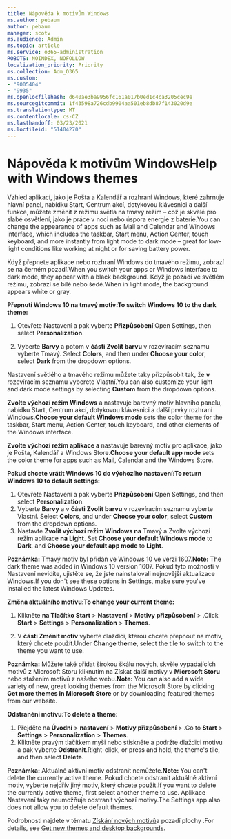 ```yaml
---
title: Nápověda k motivům Windows
ms.author: pebaum
author: pebaum
manager: scotv
ms.audience: Admin
ms.topic: article
ms.service: o365-administration
ROBOTS: NOINDEX, NOFOLLOW
localization_priority: Priority
ms.collection: Adm_O365
ms.custom:
- "9005404"
- "9935"
ms.openlocfilehash: d640ae3ba9956fc161a017b0ed1c4ca3205cec9e
ms.sourcegitcommit: 1f43598a726cdb9904aa501eb8db87f143020d9e
ms.translationtype: MT
ms.contentlocale: cs-CZ
ms.lasthandoff: 03/23/2021
ms.locfileid: "51404270"
---
```

# <a name="help-with-windows-themes"></a><span data-ttu-id="0baac-102">Nápověda k motivům Windows</span><span class="sxs-lookup"><span data-stu-id="0baac-102">Help with Windows themes</span></span>

<span data-ttu-id="0baac-103">Vzhled aplikací, jako je Pošta a Kalendář a rozhraní Windows, které zahrnuje hlavní panel, nabídku Start, Centrum akcí, dotykovou klávesnici a další funkce, můžete změnit z režimu světla na tmavý režim – což je skvělé pro slabé osvětlení, jako je práce v noci nebo úspora energie z baterie.</span><span class="sxs-lookup"><span data-stu-id="0baac-103">You can change the appearance of apps such as Mail and Calendar and Windows interface, which includes the taskbar, Start menu, Action Center, touch keyboard, and more instantly from light mode to dark mode – great for low-light conditions like working at night or for saving battery power.</span></span>  

<span data-ttu-id="0baac-104">Když přepnete aplikace nebo rozhraní Windows do tmavého režimu, zobrazí se na černém pozadí.</span><span class="sxs-lookup"><span data-stu-id="0baac-104">When you switch your apps or Windows interface to dark mode, they appear with a black background.</span></span> <span data-ttu-id="0baac-105">Když je pozadí ve světlém režimu, zobrazí se bílé nebo šedé.</span><span class="sxs-lookup"><span data-stu-id="0baac-105">When in light mode, the background appears white or gray.</span></span>
 
<span data-ttu-id="0baac-106">**Přepnutí Windows 10 na tmavý motiv:**</span><span class="sxs-lookup"><span data-stu-id="0baac-106">**To switch Windows 10 to the dark theme:**</span></span>

1. <span data-ttu-id="0baac-107">Otevřete Nastavení a pak vyberte **Přizpůsobení**.</span><span class="sxs-lookup"><span data-stu-id="0baac-107">Open Settings, then select **Personalization**.</span></span>
  
1. <span data-ttu-id="0baac-108">Vyberte **Barvy** a potom v **části Zvolit barvu** v rozevíracím seznamu vyberte Tmavý. </span><span class="sxs-lookup"><span data-stu-id="0baac-108">Select **Colors**, and then under **Choose your color**, select **Dark** from the dropdown options.</span></span>

<span data-ttu-id="0baac-109">Nastavení světlého a tmavého režimu můžete taky přizpůsobit tak, že **v** rozevíracím seznamu vyberete Vlastní.</span><span class="sxs-lookup"><span data-stu-id="0baac-109">You can also customize your light and dark mode settings by selecting **Custom** from the dropdown options.</span></span>

<span data-ttu-id="0baac-110">**Zvolte výchozí režim Windows** a nastavuje barevný motiv hlavního panelu, nabídku Start, Centrum akcí, dotykovou klávesnici a další prvky rozhraní Windows.</span><span class="sxs-lookup"><span data-stu-id="0baac-110">**Choose your default Windows mode** sets the color theme for the taskbar, Start menu, Action Center, touch keyboard, and other elements of the Windows interface.</span></span>  

<span data-ttu-id="0baac-111">**Zvolte výchozí režim aplikace a** nastavuje barevný motiv pro aplikace, jako je Pošta, Kalendář a Windows Store.</span><span class="sxs-lookup"><span data-stu-id="0baac-111">**Choose your default app mode** sets the color theme for apps such as Mail, Calendar and the Windows Store.</span></span>
 
<span data-ttu-id="0baac-112">**Pokud chcete vrátit Windows 10 do výchozího nastavení:**</span><span class="sxs-lookup"><span data-stu-id="0baac-112">**To return Windows 10 to default settings:**</span></span>

1. <span data-ttu-id="0baac-113">Otevřete Nastavení a pak vyberte **Přizpůsobení**.</span><span class="sxs-lookup"><span data-stu-id="0baac-113">Open Settings, and then select **Personalization**.</span></span>  
1. <span data-ttu-id="0baac-114">Vyberte **Barvy** a v **části Zvolit barvu** v rozevíracím seznamu vyberte Vlastní. </span><span class="sxs-lookup"><span data-stu-id="0baac-114">Select **Colors**, and under **Choose your color**, select **Custom** from the dropdown options.</span></span>  
1. <span data-ttu-id="0baac-115">Nastavte **Zvolit výchozí režim Windows na** Tmavý a Zvolte výchozí režim aplikace **na** **Light**. </span><span class="sxs-lookup"><span data-stu-id="0baac-115">Set **Choose your default Windows mode** to **Dark**, and **Choose your default app mode** to **Light**.</span></span>

<span data-ttu-id="0baac-116">**Poznámka:** Tmavý motiv byl přidán ve Windows 10 ve verzi 1607.</span><span class="sxs-lookup"><span data-stu-id="0baac-116">**Note:** The dark theme was added in Windows 10 version 1607.</span></span> <span data-ttu-id="0baac-117">Pokud tyto možnosti v Nastavení nevidíte, ujistěte se, že jste nainstalovali nejnovější aktualizace Windows.</span><span class="sxs-lookup"><span data-stu-id="0baac-117">If you don't see these options in Settings, make sure you've installed the latest Windows Updates.</span></span>

<span data-ttu-id="0baac-118">**Změna aktuálního motivu:**</span><span class="sxs-lookup"><span data-stu-id="0baac-118">**To change your current theme:**</span></span>

1. <span data-ttu-id="0baac-119">Klikněte **na Tlačítko Start**  >  **Nastavení**  >  **Motivy přizpůsobení**  >  .</span><span class="sxs-lookup"><span data-stu-id="0baac-119">Click **Start** > **Settings** > **Personalization** > **Themes**.</span></span>  

1. <span data-ttu-id="0baac-120">V **části Změnit motiv** vyberte dlaždici, kterou chcete přepnout na motiv, který chcete použít.</span><span class="sxs-lookup"><span data-stu-id="0baac-120">Under **Change theme**, select the tile to switch to the theme you want to use.</span></span> 

<span data-ttu-id="0baac-121">**Poznámka:** Můžete také přidat širokou škálu nových, skvěle vypadajících motivů z Microsoft Storu kliknutím na Získat další motivy v **Microsoft Storu** nebo stažením motivů z našeho webu.</span><span class="sxs-lookup"><span data-stu-id="0baac-121">**Note:** You can also add a wide variety of new, great looking themes from the Microsoft Store by clicking **Get more themes in Microsoft Store** or by downloading featured themes from our website.</span></span>

<span data-ttu-id="0baac-122">**Odstranění motivu:**</span><span class="sxs-lookup"><span data-stu-id="0baac-122">**To delete a theme:**</span></span>

1. <span data-ttu-id="0baac-123">Přejděte na **Úvodní**  >  **nastavení**  >  **Motivy přizpůsobení**  >  .</span><span class="sxs-lookup"><span data-stu-id="0baac-123">Go to **Start** > **Settings** > **Personalization** > **Themes**.</span></span> 
1. <span data-ttu-id="0baac-124">Klikněte pravým tlačítkem myši nebo stiskněte a podržte dlaždici motivu a pak vyberte **Odstranit**.</span><span class="sxs-lookup"><span data-stu-id="0baac-124">Right-click, or press and hold, the theme's tile, and then select **Delete**.</span></span> 

<span data-ttu-id="0baac-125">**Poznámka:** Aktuálně aktivní motiv odstranit nemůžete.</span><span class="sxs-lookup"><span data-stu-id="0baac-125">**Note:** You can't delete the currently active theme.</span></span> <span data-ttu-id="0baac-126">Pokud chcete odstranit aktuálně aktivní motiv, vyberte nejdřív jiný motiv, který chcete použít.</span><span class="sxs-lookup"><span data-stu-id="0baac-126">If you want to delete the currently active theme, first select another theme to use.</span></span> <span data-ttu-id="0baac-127">Aplikace Nastavení taky neumožňuje odstranit výchozí motivy.</span><span class="sxs-lookup"><span data-stu-id="0baac-127">The Settings app also does not allow you to delete default themes.</span></span>

<span data-ttu-id="0baac-128">Podrobnosti najdete v tématu [Získání nových motivů](https://support.microsoft.com/windows/get-new-themes-and-desktop-backgrounds-09e3e0a6-02e3-5ecd-22a1-5d048e3cb0d3)a pozadí plochy .</span><span class="sxs-lookup"><span data-stu-id="0baac-128">For details, see [Get new themes and desktop backgrounds](https://support.microsoft.com/windows/get-new-themes-and-desktop-backgrounds-09e3e0a6-02e3-5ecd-22a1-5d048e3cb0d3).</span></span>
